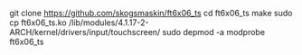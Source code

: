 git clone https://github.com/skogsmaskin/ft6x06_ts
cd ft6x06_ts
make
sudo cp ft6x06_ts.ko /lib/modules/4.1.17-2-ARCH/kernel/drivers/input/touchscreen/
sudo depmod -a
modprobe ft6x06_ts

